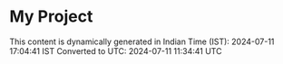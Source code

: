 # My Project

This content is dynamically generated in Indian Time (IST): 2024-07-11 17:04:41 IST
Converted to UTC: 2024-07-11 11:34:41 UTC
